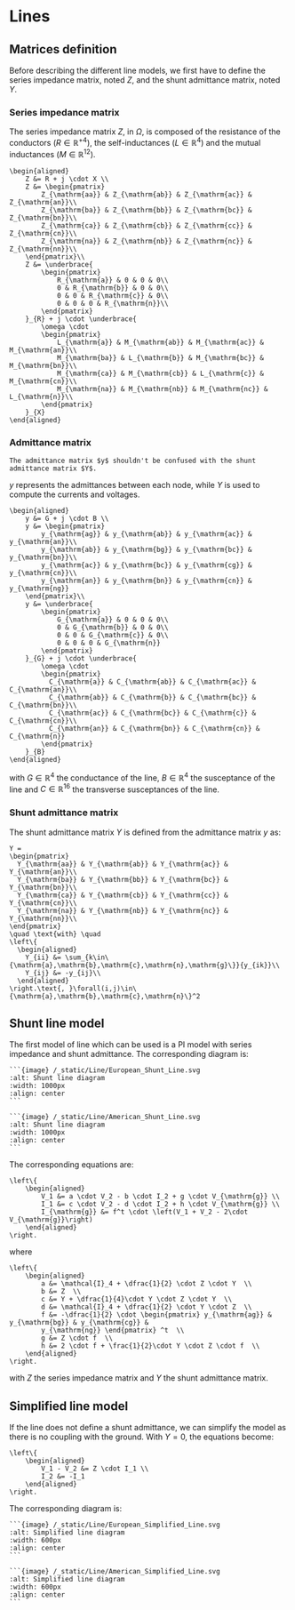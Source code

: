 # Lines

## Matrices definition

Before describing the different line models, we first have to define the series impedance matrix, noted $Z$, and the
shunt admittance matrix, noted $Y$.

### Series impedance matrix

The series impedance matrix $Z$, in $\Omega$, is composed of the resistance of the conductors ($R\in{\mathbb{R}^+}
^4$),
the self-inductances ($L\in\mathbb{R}^4$) and the mutual inductances ($M\in\mathbb{R}^{12}$).

```{math}
\begin{aligned}
    Z &= R + j \cdot X \\
    Z &= \begin{pmatrix}
        Z_{\mathrm{aa}} & Z_{\mathrm{ab}} & Z_{\mathrm{ac}} & Z_{\mathrm{an}}\\
        Z_{\mathrm{ba}} & Z_{\mathrm{bb}} & Z_{\mathrm{bc}} & Z_{\mathrm{bn}}\\
        Z_{\mathrm{ca}} & Z_{\mathrm{cb}} & Z_{\mathrm{cc}} & Z_{\mathrm{cn}}\\
        Z_{\mathrm{na}} & Z_{\mathrm{nb}} & Z_{\mathrm{nc}} & Z_{\mathrm{nn}}\\
    \end{pmatrix}\\
    Z &= \underbrace{
        \begin{pmatrix}
            R_{\mathrm{a}} & 0 & 0 & 0\\
            0 & R_{\mathrm{b}} & 0 & 0\\
            0 & 0 & R_{\mathrm{c}} & 0\\
            0 & 0 & 0 & R_{\mathrm{n}}\\
        \end{pmatrix}
    }_{R} + j \cdot \underbrace{
        \omega \cdot
        \begin{pmatrix}
            L_{\mathrm{a}} & M_{\mathrm{ab}} & M_{\mathrm{ac}} & M_{\mathrm{an}}\\
            M_{\mathrm{ba}} & L_{\mathrm{b}} & M_{\mathrm{bc}} & M_{\mathrm{bn}}\\
            M_{\mathrm{ca}} & M_{\mathrm{cb}} & L_{\mathrm{c}} & M_{\mathrm{cn}}\\
            M_{\mathrm{na}} & M_{\mathrm{nb}} & M_{\mathrm{nc}} & L_{\mathrm{n}}\\
        \end{pmatrix}
    }_{X}
\end{aligned}
```

### Admittance matrix

```{warning}
The admittance matrix $y$ shouldn't be confused with the shunt admittance matrix $Y$.
```

$y$ represents the admittances between each node, while $Y$ is used to compute the currents and
voltages.

```{math}
\begin{aligned}
    y &= G + j \cdot B \\
    y &= \begin{pmatrix}
        y_{\mathrm{ag}} & y_{\mathrm{ab}} & y_{\mathrm{ac}} & y_{\mathrm{an}}\\
        y_{\mathrm{ab}} & y_{\mathrm{bg}} & y_{\mathrm{bc}} & y_{\mathrm{bn}}\\
        y_{\mathrm{ac}} & y_{\mathrm{bc}} & y_{\mathrm{cg}} & y_{\mathrm{cn}}\\
        y_{\mathrm{an}} & y_{\mathrm{bn}} & y_{\mathrm{cn}} & y_{\mathrm{ng}}
    \end{pmatrix}\\
    y &= \underbrace{
        \begin{pmatrix}
            G_{\mathrm{a}} & 0 & 0 & 0\\
            0 & G_{\mathrm{b}} & 0 & 0\\
            0 & 0 & G_{\mathrm{c}} & 0\\
            0 & 0 & 0 & G_{\mathrm{n}}
        \end{pmatrix}
    }_{G} + j \cdot \underbrace{
        \omega \cdot
        \begin{pmatrix}
          C_{\mathrm{a}} & C_{\mathrm{ab}} & C_{\mathrm{ac}} & C_{\mathrm{an}}\\
          C_{\mathrm{ab}} & C_{\mathrm{b}} & C_{\mathrm{bc}} & C_{\mathrm{bn}}\\
          C_{\mathrm{ac}} & C_{\mathrm{bc}} & C_{\mathrm{c}} & C_{\mathrm{cn}}\\
          C_{\mathrm{an}} & C_{\mathrm{bn}} & C_{\mathrm{cn}} & C_{\mathrm{n}}
        \end{pmatrix}
    }_{B}
\end{aligned}
```

with $G\in\mathbb{R}^4$ the conductance of the line, $B\in\mathbb{R}^4$ the susceptance of the line and
$C\in\mathbb{R}^{16}$ the transverse susceptances of the line.

### Shunt admittance matrix

The shunt admittance matrix $Y$ is defined from the admittance matrix $y$ as:

```{math}
Y =
\begin{pmatrix}
  Y_{\mathrm{aa}} & Y_{\mathrm{ab}} & Y_{\mathrm{ac}} & Y_{\mathrm{an}}\\
  Y_{\mathrm{ba}} & Y_{\mathrm{bb}} & Y_{\mathrm{bc}} & Y_{\mathrm{bn}}\\
  Y_{\mathrm{ca}} & Y_{\mathrm{cb}} & Y_{\mathrm{cc}} & Y_{\mathrm{cn}}\\
  Y_{\mathrm{na}} & Y_{\mathrm{nb}} & Y_{\mathrm{nc}} & Y_{\mathrm{nn}}\\
\end{pmatrix}
\quad \text{with} \quad
\left\{
  \begin{aligned}
    Y_{ii} &= \sum_{k\in\{\mathrm{a},\mathrm{b},\mathrm{c},\mathrm{n},\mathrm{g}\}}{y_{ik}}\\
    Y_{ij} &= -y_{ij}\\
  \end{aligned}
\right.\text{, }\forall(i,j)\in\{\mathrm{a},\mathrm{b},\mathrm{c},\mathrm{n}\}^2
```

## Shunt line model

The first model of line which can be used is a PI model with series impedance and shunt admittance. The
corresponding diagram is:

````{tab} European standards
```{image} /_static/Line/European_Shunt_Line.svg
:alt: Shunt line diagram
:width: 1000px
:align: center
```
````
````{tab} American standards
```{image} /_static/Line/American_Shunt_Line.svg
:alt: Shunt line diagram
:width: 1000px
:align: center
```
````

The corresponding equations are:

```{math}
\left\{
    \begin{aligned}
        V_1 &= a \cdot V_2 - b \cdot I_2 + g \cdot V_{\mathrm{g}} \\
        I_1 &= c \cdot V_2 - d \cdot I_2 + h \cdot V_{\mathrm{g}} \\
        I_{\mathrm{g}} &= f^t \cdot \left(V_1 + V_2 - 2\cdot V_{\mathrm{g}}\right)
    \end{aligned}
\right.
```

where

```{math}
\left\{
    \begin{aligned}
        a &= \mathcal{I}_4 + \dfrac{1}{2} \cdot Z \cdot Y  \\
        b &= Z  \\
        c &= Y + \dfrac{1}{4}\cdot Y \cdot Z \cdot Y  \\
        d &= \mathcal{I}_4 + \dfrac{1}{2} \cdot Y \cdot Z  \\
        f &= -\dfrac{1}{2} \cdot \begin{pmatrix} y_{\mathrm{ag}} & y_{\mathrm{bg}} & y_{\mathrm{cg}} &
        y_{\mathrm{ng}} \end{pmatrix} ^t  \\
        g &= Z \cdot f  \\
        h &= 2 \cdot f + \frac{1}{2}\cdot Y \cdot Z \cdot f  \\
    \end{aligned}
\right.
```

with $Z$ the series impedance matrix and $Y$ the shunt admittance matrix.

## Simplified line model

If the line does not define a shunt admittance, we can simplify the model as there is no coupling with
the ground. With $Y = 0$, the equations become:

```{math}
\left\{
    \begin{aligned}
        V_1 - V_2 &= Z \cdot I_1 \\
        I_2 &= -I_1
    \end{aligned}
\right.
```

The corresponding diagram is:

````{tab} European standards
```{image} /_static/Line/European_Simplified_Line.svg
:alt: Simplified line diagram
:width: 600px
:align: center
```
````
````{tab} American standards
```{image} /_static/Line/American_Simplified_Line.svg
:alt: Simplified line diagram
:width: 600px
:align: center
```
````

